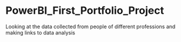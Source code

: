 # PowerBI_First_Portfolio_Project
Looking at the data collected from people of different professions and making links to data analysis
